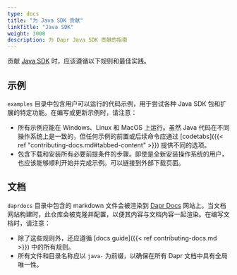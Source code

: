 ```yaml
---
type: docs
title: "为 Java SDK 贡献"
linkTitle: "Java SDK"
weight: 3000
description: 为 Dapr Java SDK 贡献的指南
---
```


贡献 [Java SDK](https://github.com/dapr/java-sdk) 时，应该遵循以下规则和最佳实践。

## 示例

`examples` 目录中包含用户可以运行的代码示例，用于尝试各种 Java SDK 包和扩展的特定功能。在编写或更新示例时，请注意：

- 所有示例应能在 Windows、Linux 和 MacOS 上运行。虽然 Java 代码在不同操作系统上是一致的，但任何示例的前置或后续命令应通过 [codetabs]({{< ref "contributing-docs.md#tabbed-content" >}}) 提供不同的选项。
- 包含下载和安装所有必要前提条件的步骤。即使是全新安装操作系统的用户，也应该能够顺利开始并完成示例。可以链接到外部下载页面。

## 文档

`daprdocs` 目录中包含的 markdown 文件会被渲染到 [Dapr Docs](https://docs.dapr.io) 网站上。当文档网站构建时，此仓库会被克隆并配置，以便其内容与文档内容一起渲染。在编写文档时，请注意：

- 除了这些规则外，还应遵循 [docs guide]({{< ref contributing-docs.md >}}) 中的所有规则。
- 所有文件和目录名称应以 `java-` 为前缀，以确保在所有 Dapr 文档中具有全局唯一性。